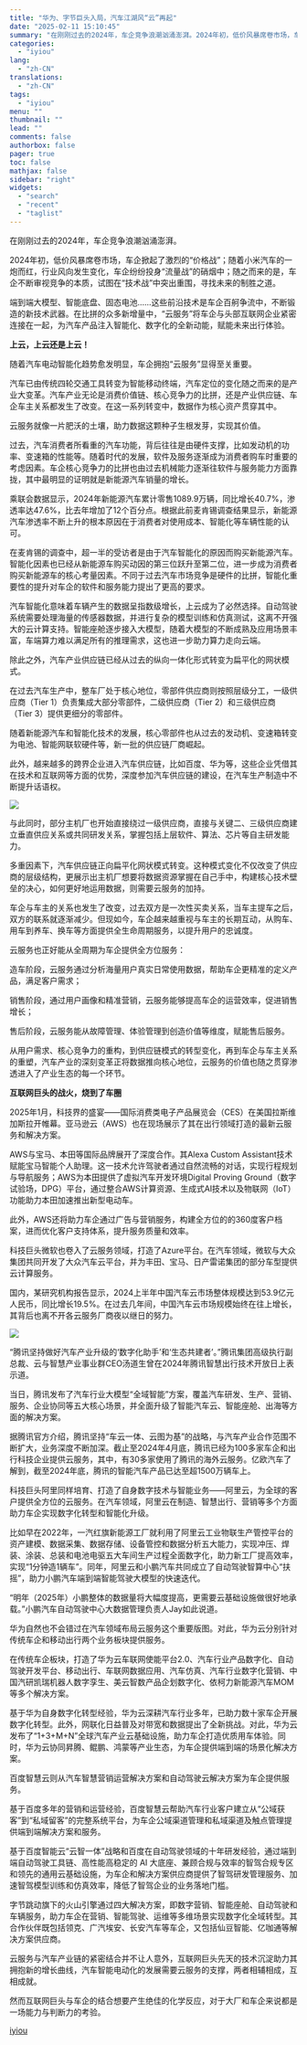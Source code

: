 ```yaml
---
title: "华为、字节巨头入局，汽车江湖风“云”再起"
date: "2025-02-11 15:10:45"
summary: "在刚刚过去的2024年，车企竞争浪潮汹涌澎湃。2024年初，低价风暴席卷市场，车企掀起了激烈的“价格..."
categories:
  - "iyiou"
lang:
  - "zh-CN"
translations:
  - "zh-CN"
tags:
  - "iyiou"
menu: ""
thumbnail: ""
lead: ""
comments: false
authorbox: false
pager: true
toc: false
mathjax: false
sidebar: "right"
widgets:
  - "search"
  - "recent"
  - "taglist"
---
```


在刚刚过去的2024年，车企竞争浪潮汹涌澎湃。

2024年初，低价风暴席卷市场，车企掀起了激烈的“价格战”；随着小米汽车的一炮而红，行业风向发生变化，车企纷纷投身“流量战”的硝烟中；随之而来的是，车企不断审视竞争的本质，试图在“技术战”中突出重围，寻找未来的制胜之道。

端到端大模型、智能底盘、固态电池……这些前沿技术是车企百舸争流中，不断锻造的新技术武器。在比拼的众多新增量中，“云服务”将车企与头部互联网企业紧密连接在一起，为汽车产品注入智能化、数字化的全新动能，赋能未来出行体验。

**上云，上云还是上云！**

随着汽车电动智能化趋势愈发明显，车企拥抱“云服务”显得至关重要。

汽车已由传统四轮交通工具转变为智能移动终端，汽车定位的变化随之而来的是产业大变革。汽车产业无论是消费价值链、核心竞争力的比拼，还是产业供应链、车企车主关系都发生了改变。在这一系列转变中，数据作为核心资产贯穿其中。

云服务就像一片肥沃的土壤，助力数据这颗种子生根发芽，实现其价值。

过去，汽车消费者所看重的汽车功能，背后往往是由硬件支撑，比如发动机的功率、变速箱的性能等。随着时代的发展，软件及服务逐渐成为消费者购车时重要的考虑因素。车企核心竞争力的比拼也由过去机械能力逐渐往软件与服务能力方面靠拢，其中最明显的证明就是新能源汽车销量的增长。

乘联会数据显示，2024年新能源汽车累计零售1089.9万辆，同比增长40.7%，渗透率达47.6%，比去年增加了12个百分点。根据此前麦肯锡调查结果显示，新能源汽车渗透率不断上升的根本原因在于消费者对使用成本、智能化等车辆性能的认可。

在麦肯锡的调查中，超一半的受访者是由于汽车智能化的原因而购买新能源汽车。智能化因素也已经从新能源车购买动因的第三位跃升至第二位，进一步成为消费者购买新能源车的核心考量因素。不同于过去汽车市场竞争是硬件的比拼，智能化重要性的提升对车企的软件和服务能力提出了更高的要求。

汽车智能化意味着车辆产生的数据呈指数级增长，上云成为了必然选择。自动驾驶系统需要处理海量的传感器数据，并进行复杂的模型训练和仿真测试，这离不开强大的云计算支持。智能座舱逐步接入大模型，随着大模型的不断成熟及应用场景丰富，车端算力难以满足所有的推理需求，这也进一步助力算力走向云端。

除此之外，汽车产业供应链已经从过去的纵向一体化形式转变为扁平化的网状模式。

在过去汽车生产中，整车厂处于核心地位，零部件供应商则按照层级分工，一级供应商（Tier 1）负责集成大部分零部件，二级供应商（Tier 2）和三级供应商（Tier 3）提供更细分的零部件。

随着新能源汽车和智能化技术的发展，核心零部件也从过去的发动机、变速箱转变为电池、智能网联软硬件等，新一批的供应链厂商崛起。

此外，越来越多的跨界企业进入汽车供应链，比如百度、华为等，这些企业凭借其在技术和互联网等方面的优势，深度参加汽车供应链的建设，在汽车生产制造中不断提升话语权。

![](https://diting-hetu.iyiou.com/69574c54ea3ae2fbf1d4335201b5afe1.jpeg)

与此同时，部分主机厂也开始直接绕过一级供应商，直接与关键二、三级供应商建立垂直供应关系或共同研发关系，掌握包括上层软件、算法、芯片等自主研发能力。

多重因素下，汽车供应链正向扁平化网状模式转变。这种模式变化不仅改变了供应商的层级结构，更展示出主机厂想要将数据资源掌握在自己手中，构建核心技术壁垒的决心，如何更好地运用数据，则需要云服务的加持。

车企与车主的关系也发生了改变，过去双方是一次性买卖关系，当车主提车之后，双方的联系就逐渐减少。但现如今，车企越来越重视与车主的长期互动，从购车、用车到养车、换车等方面提供全生命周期服务，以提升用户的忠诚度。

云服务也正好能从全周期为车企提供全方位服务：

造车阶段，云服务通过分析海量用户真实日常使用数据，帮助车企更精准的定义产品，满足客户需求；

销售阶段，通过用户画像和精准营销，云服务能够提高车企的运营效率，促进销售增长；

售后阶段，云服务能从故障管理、体验管理到创造价值等维度，赋能售后服务。

从用户需求、核心竞争力的重构，到供应链模式的转型变化，再到车企与车主关系的重塑，汽车产业的深刻变革正将数据推向核心地位，云服务的价值也随之贯穿渗透进入了产业生态的每一个环节。

**互联网巨头的战火，烧到了车圈**

2025年1月，科技界的盛宴——国际消费类电子产品展览会（CES）在美国拉斯维加斯拉开帷幕。亚马逊云（AWS）也在现场展示了其在出行领域打造的最新云服务和解决方案。

AWS与宝马、本田等国际品牌展开了深度合作。其Alexa Custom Assistant技术赋能宝马智能个人助理。这一技术允许驾驶者通过自然流畅的对话，实现行程规划与导航服务；AWS为本田提供了虚拟汽车开发环境Digital Proving Ground（数字试验场，DPG）平台，通过整合AWS计算资源、生成式AI技术以及物联网（IoT）功能助力本田加速推出新型电动车。

此外，AWS还将助力车企通过广告与营销服务，构建全方位的的360度客户档案，进而优化客户支持体系，提升服务质量和效率。

科技巨头微软也卷入了云服务领域，打造了Azure平台。在汽车领域，微软与大众集团共同开发了大众汽车云平台，并为丰田、宝马、日产雷诺集团的部分车型提供云计算服务。

国内，某研究机构报告显示，2024上半年中国汽车云市场整体规模达到53.9亿元人民币，同比增长19.5%。在过去几年间，中国汽车云市场规模始终在往上增长，其背后也离不开各云服务厂商夜以继日的努力。

![](https://diting-hetu.iyiou.com/async/weixin/j052Ja87Wf4KcCjNLk71)

“腾讯坚持做好汽车产业升级的‘数字化助手’和‘生态共建者’。”腾讯集团高级执行副总裁、云与智慧产业事业群CEO汤道生曾在2024年腾讯智慧出行技术开放日上表示道。

当日，腾讯发布了汽车行业大模型“全域智能”方案，覆盖汽车研发、生产、营销、服务、企业协同等五大核心场景，并全面升级了智能汽车云、智能座舱、出海等方面的解决方案。

据腾讯官方介绍，腾讯坚持“车云一体、云图为基”的战略，与汽车产业合作范围不断扩大，业务深度不断加深。截止至2024年4月底，腾讯已经为100多家车企和出行科技企业提供云服务，其中，有30多家使用了腾讯的海外云服务。亿欧汽车了解到，截至2024年底，腾讯的智能汽车产品已达至超1500万辆车上。

科技巨头阿里同样培育、打造了自身数字技术与智能业务——阿里云，为全球的客户提供全方位的云服务。在汽车领域，阿里云在制造、智慧出行、营销等多个方面助力车企实现数字化转型和智能化升级。

比如早在2022年，一汽红旗新能源工厂就利用了阿里云工业物联生产管控平台的资产建模、数据采集、数据存储、设备管控和数据分析五大能力，实现冲压、焊装、涂装、总装和电池电驱五大车间生产过程全面数字化，助力新工厂提高效率，实现“1分钟造1辆车”。同年，阿里云和小鹏汽车共同成立了自动驾驶智算中心“扶摇”，助力小鹏汽车端到端智能驾驶大模型的快速迭代。

“明年（2025年）小鹏整体的数据量将大幅度提高，更需要云基础设施做很好地承载。”小鹏汽车自动驾驶中心大数据管理负责人Jay如此说道。

华为自然也不会错过在汽车领域布局云服务这个重要版图。对此，华为云分别针对传统车企和移动出行两个业务板块提供服务。

在传统车企板块，打造了华为云车联网使能平台2.0、汽车行业产品数字化、自动驾驶开发平台、移动出行、车联网数据应用、汽车仿真、汽车行业数字化营销、中国汽研凯瑞机器人数字孪生、美云智数产品企划数字化、依柯力新能源汽车MOM等多个解决方案。

基于华为自身数字化转型经验，华为云深耕汽车行业多年，已助力数十家车企开展数字化转型。此外，网联化日益普及对带宽和数据提出了全新挑战。对此，华为云发布了“1+3+M+N”全球汽车产业云基础设施，助力车企打造优质用车体验。同时，华为云协同昇腾、鲲鹏、鸿蒙等产业生态，为车企提供端到端的场景化解决方案。

百度智慧云则从汽车智慧营销运营解决方案和自动驾驶云解决方案为车企提供服务。

基于百度多年的营销和运营经验，百度智慧云帮助汽车行业客户建立从“公域获客”到“私域留客”的完整系统平台，为车企公域渠道管理和私域渠道及触点管理提供端到端解决方案和服务。

基于百度智能云“云智一体”战略和百度在自动驾驶领域的十年研发经验，通过端到端自动驾驶工具链、高性能高稳定的 AI 大底座、兼顾合规与效率的智驾合规专区和领先的通用云基础设施，为车企和解决方案供应商提供了智驾研发管理服务、加速智驾模型训练和仿真效率，降低了智驾企业的业务落地门槛。

字节跳动旗下的火山引擎通过四大解决方案，即数字营销、智能座舱、自动驾驶和车辆服务，助力车企在营销、智能驾驶、运维等多维场景实现数字化全域转型。其合作伙伴既包括领克、广汽埃安、长安汽车等车企，又包括仙豆智能、亿咖通等解决方案供应商。

云服务与汽车产业链的紧密结合并不让人意外，互联网巨头先天的技术沉淀助力其拥抱新的增长曲线，汽车智能电动化的发展需要云服务的支撑，两者相辅相成，互相成就。

然而互联网巨头与车企的结合想要产生绝佳的化学反应，对于大厂和车企来说都是一场能力与判断力的考验。

[iyiou](https://www.iyiou.com/analysis/202502111089944)
